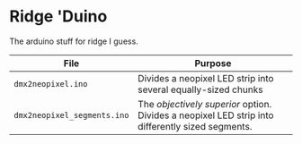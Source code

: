 # Ridge 'Duino

The arduino stuff for ridge I guess.

| File | Purpose |
|-|-|
|`dmx2neopixel.ino`| Divides a neopixel LED strip into several equally-sized chunks |
|`dmx2neopixel_segments.ino`| The *objectively superior* option. Divides a neopixel LED strip into differently sized segments. |
